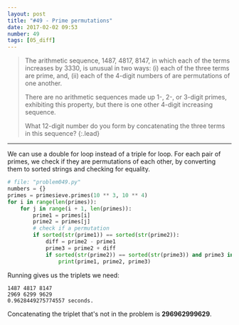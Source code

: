 ```yaml
---
layout: post
title: "#49 - Prime permutations"
date: 2017-02-02 09:53
number: 49
tags: [05_diff]
---
```

> The arithmetic sequence, 1487, 4817, 8147, in which each of the terms increases by 3330, is unusual in two ways: (i) each of the three terms are prime, and, (ii) each of the 4-digit numbers of are permutations of one another.
> 
> There are no arithmetic sequences made up 1-, 2-, or 3-digit primes, exhibiting this property, but there is one other 4-digit increasing sequence.
> 
> What 12-digit number do you form by concatenating the three terms in this sequence?
{:.lead}
* * *

We can use a double for loop instead of a triple for loop. For each pair of primes, we check if they are permutations of each other, by converting them to sorted strings and checking for equality.
```python
# file: "problem049.py"
numbers = {}
primes = primesieve.primes(10 ** 3, 10 ** 4)
for i in range(len(primes)):
    for j in range(i + 1, len(primes)):
        prime1 = primes[i]
        prime2 = primes[j]
        # check if a permutation
        if sorted(str(prime1)) == sorted(str(prime2)):
            diff = prime2 - prime1
            prime3 = prime2 + diff
            if sorted(str(prime2)) == sorted(str(prime3)) and prime3 in primes:
                print(prime1, prime2, prime3)
```
Running gives us the triplets we need:
```
1487 4817 8147
2969 6299 9629
0.9628449275774557 seconds.
```
Concatenating the triplet that's not in the problem is **296962999629**.